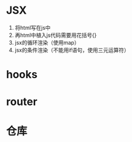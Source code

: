 # JSX
1. 将html写在js中
2. 再html中植入js代码需要用花括号{}
3. jsx的循环渲染（使用map）
4. jsx的条件渲染（不能用if语句，使用三元运算符）


# hooks

# router

# 仓库

